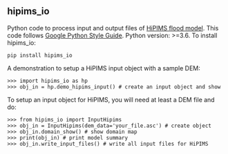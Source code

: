hipims_io
--------
Python code to process input and output files of [HiPIMS flood model](https://github.com/mingxiaodong/HiPIMS_flood). This code follows [Google Python Style Guide](http://google.github.io/styleguide/pyguide.html).
Python version: >=3.6.
To install hipims_io:
```
pip install hipims_io
```
A demonstration to setup a HiPIMS input object with a sample DEM:
```
>>> import hipims_io as hp
>>> obj_in = hp.demo_hipims_input() # create an input object and show
```

To setup an input object for HiPIMS, you will need at least a DEM file and do:
```
>>> from hipims_io import InputHipims
>>> obj_in = InputHipims(dem_data='your_file.asc') # create object
>>> obj_in.domain_show() # show domain map
>>> print(obj_in) # print model summary
>>> obj_in.write_input_files() # write all input files for HiPIMS
``` 
